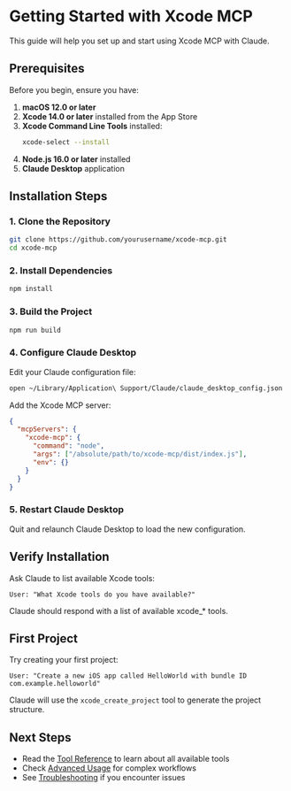 # Getting Started with Xcode MCP

This guide will help you set up and start using Xcode MCP with Claude.

## Prerequisites

Before you begin, ensure you have:

1. **macOS 12.0 or later**
2. **Xcode 14.0 or later** installed from the App Store
3. **Xcode Command Line Tools** installed:
   ```bash
   xcode-select --install
   ```
4. **Node.js 16.0 or later** installed
5. **Claude Desktop** application

## Installation Steps

### 1. Clone the Repository

```bash
git clone https://github.com/yourusername/xcode-mcp.git
cd xcode-mcp
```

### 2. Install Dependencies

```bash
npm install
```

### 3. Build the Project

```bash
npm run build
```

### 4. Configure Claude Desktop

Edit your Claude configuration file:
```bash
open ~/Library/Application\ Support/Claude/claude_desktop_config.json
```

Add the Xcode MCP server:
```json
{
  "mcpServers": {
    "xcode-mcp": {
      "command": "node",
      "args": ["/absolute/path/to/xcode-mcp/dist/index.js"],
      "env": {}
    }
  }
}
```

### 5. Restart Claude Desktop

Quit and relaunch Claude Desktop to load the new configuration.

## Verify Installation

Ask Claude to list available Xcode tools:
```
User: "What Xcode tools do you have available?"
```

Claude should respond with a list of available xcode_* tools.

## First Project

Try creating your first project:
```
User: "Create a new iOS app called HelloWorld with bundle ID com.example.helloworld"
```

Claude will use the `xcode_create_project` tool to generate the project structure.

## Next Steps

- Read the [Tool Reference](Tool-Reference.md) to learn about all available tools
- Check [Advanced Usage](Advanced-Usage.md) for complex workflows
- See [Troubleshooting](Troubleshooting.md) if you encounter issues
